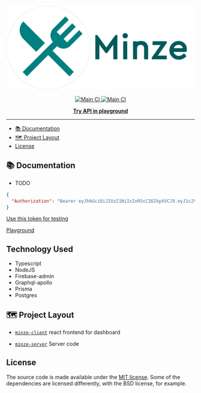 [![Expo](/minze-client/public/resources/images/logo.png)](https://expo.io)

<p align="center">
    <a aria-label="Circle CI" href="https://github.com/shubhamxy/minze-server/actions">
    <img alt="Main CI" src="https://github.com/shubhamxy/minze-server/workflows/minze-ci/badge.svg">
  </a>
      <a aria-label="Code Review" href="https://www.codacy.com/manual/shubhamxy/minze-server?utm_source=github.com&utm_medium=referral&utm_content=shubhamxy/minze-server&utm_campaign=Badge_Grade">
    <img alt="Main CI" src="https://api.codacy.com/project/badge/Grade/f8d16537be3d419083f4dc388f3f7601">
  </a>
</p>

<p align="center">
  <a aria-label="Try API in playground" href="https://minze-server.herokuapp.com/graphql"><b>Try API in playground</b></a>
</p>
  
---

- [📚 Documentation](#-documentation)
- [🗺 Project Layout](#-project-layout)
- [License](#license)

## 📚 Documentation

- TODO

```json
{
  "Authorization": "Bearer eyJhbGciOiJIUzI1NiIsInR5cCI6IkpXVCJ9.eyJ1c2VySWQiOiJjazBzYWdmd2swMDV6MDc4MTAyMDl2Y2IwIiwiaWF0IjoxNTY4OTkzODk4fQ.YNJEAhWgX-pyjHATVrv6xYMOEDQUK5xK2jYvfIKKSWk"
}
```

[Use this token for testing](https://minze-server.herokuapp.com/testing)

[Playground](https://minze-server.herokuapp.com/graphql)

## **Technology Used**

- Typescript
- NodeJS
- Firebase-admin
- Graphql-apollo
- Prisma
- Postgres

<!-- ## 📚 Documentation -->

## 🗺 Project Layout

- [`minze-client`](/minze-client) react frontend for dashboard

- [`minze-server`](/minze-server) Server code

## License

The source code is made available under the [MIT license](LICENSE). Some of the dependencies are licensed differently, with the BSD license, for example.
